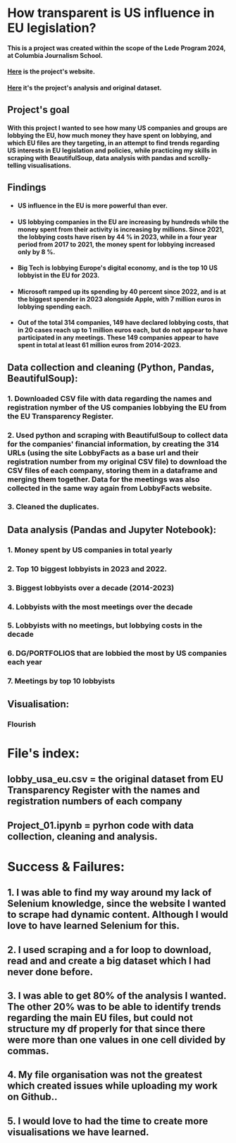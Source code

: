 # How transparent is US influence in EU legislation?
#### This is a project was created within the scope of the Lede Program 2024, at Columbia Journalism School.
#### [Here](https://konstantinamalt.github.io/us_lobbying_eu/) is the project's website.
#### [Here](https://github.com/konstantinamalt/Lede_Project_01_us_lobbying_eu/blob/main/lobbying/Project_01.ipynb) it's the project's analysis and original dataset.

## Project's goal
#### With this project I wanted to see how many US companies and groups are lobbying the EU, how much money they have spent on lobbying, and which EU files are they targeting, in an attempt to find trends regarding US interests in EU legislation and policies, while practicing my skills in scraping with BeautifulSoup, data analysis with pandas and scrolly-telling visualisations.

## Findings
- #### US influence in the EU is more powerful than ever.
- #### US lobbying companies in the EU are increasing by hundreds while the money spent from their activity is increasing by millions. Since 2021, the lobbying costs have risen by 44 % in 2023, while in a four year period from 2017 to 2021, the money spent for lobbying increased only by 8 %. 
- #### Big Tech is lobbying Europe's digital economy, and is the top 10 US lobbyist in the EU for 2023.
- #### Microsoft ramped up its spending by 40 percent since 2022, and is at the biggest spender in 2023 alongside Apple, with 7 million euros in lobbying spending each.
- #### Out of the total 314 companies, 149 have declared lobbying costs, that in 20 cases reach up to 1 million euros each, but do not appear to have participated in any meetings. These 149 companies appear to have spent in total at least 61 million euros from 2014-2023.

## Data collection and cleaning (Python, Pandas, BeautifulSoup):
### 1. Downloaded CSV file with data regarding the names and registration nymber of the US companies lobbying the EU from the EU Transparency Register.
### 2. Used python and scraping with BeautifulSoup to collect data for the companies' financial information, by creating the 314 URLs (using the site LobbyFacts as a base url and their registration number from my original CSV file) to download the CSV files of each company, storing them in a dataframe and merging them together. Data for the meetings was also collected in the same way again from LobbyFacts website.
### 3. Cleaned the duplicates.

## Data analysis (Pandas and Jupyter Notebook):
### 1. Money spent by US companies in total yearly
### 2. Top 10 biggest lobbyists in 2023 and 2022.
### 3. Biggest lobbyists over a decade (2014-2023)
### 4. Lobbyists with the most meetings over the decade
### 5. Lobbyists with no meetings, but lobbying costs in the decade
### 6. DG/PORTFOLIOS that are lobbied the most by US companies each year
### 7. Meetings by top 10 lobbyists

## Visualisation:
### Flourish

# File's index:
## lobby_usa_eu.csv = the original dataset from EU Transparency Register with the names and registration numbers of each company
## Project_01.ipynb = pyrhon code with data collection, cleaning and analysis.

# Success & Failures:
## 1. I was able to find my way around my lack of Selenium knowledge, since the website I wanted to scrape had dynamic content. Although I would love to have learned Selenium for this.
## 2. I used scraping and a for loop to download, read and and create a big dataset which I had never done before.
## 3. I was able to get 80% of the analysis I wanted. The other 20% was to be able to identify trends regarding the main EU files, but could not structure my df properly for that since there were more than one values in one cell divided by commas.
## 4. My file organisation was not the greatest which created issues while uploading my work on Github..
## 5. I would love to had the time to create more visualisations we have learned.
